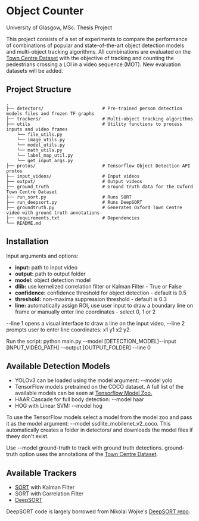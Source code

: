# Object Counter

University of Glasgow, MSc. Thesis Project

This project consists of a set of experiments to compare the performance of combinations of popular and state-of-the-art object detection models and multi-object tracking algorithms. All combinations are evaluated on the [Town Centre Dataset](http://www.robots.ox.ac.uk/~lav/Research/Projects/2009bbenfold_headpose/project.html) with the objective of tracking and counting the pedestrians crossing a LOI in a video sequence (MOT). New evaluation datasets will be added.


## Project Structure

    .
    ├── detectors/                      # Pre-trained person detection models files and frozen TF graphs
    ├── trackers/                       # Multi-object tracking algorithms
    ├── utils                           # Utility functions to process inputs and video frames
        └── file_utils.py
        └── image_utils.py
        └── model_utils.py                          
        └── math_utils.py
        └── label_map_util.py                  
        └── get_input_args.py
    ├── protos/                         # Tensorflow Object Detection API protos
    ├── input_videos/                   # Input videos
    ├── output/                         # Output videos                         
    ├── ground_truth                    # Ground truth data for the Oxford Town Centre Dataset
    ├── run_sort.py                     # Runs SORT
    ├── run_deepsort.py                 # Runs DeepSORT
    ├── groundtruth.py                  # Generates Oxford Town Centre video with ground truth annotations
    ├── requirements.txt                # Dependencies
    └── README.md

## Installation

Input arguments and options:
- **input:** path to input video
- **output:** path to output folder
- **model:** object detection model 
- **dlib:** use kernelized correlation filter or Kalman Filter - True or False 
- **confidence:** confidence threshold for object detection - default is 0.5 
- **threshold:** non-maxima suppression threshold - default is 0.3
- **line:** automatically assign ROI, use user input to draw a boundary line on frame or manually enter line coordinates - select 0, 1 or 2

--line 1 opens a visual interface to draw a line on the input video, --line 2 prompts user to enter line coordinates: x1 y1 x2 y2.

Run the script:
python main.py --model [DETECTION_MODEL]--input [INPUT_VIDEO_PATH] --output [OUTPUT_FOLDER] --line 0

## Available Detection Models
- YOLOv3 can be loaded using the model argument: --model yolo
- TensorFlow models pretrained on the COCO dataset. A full list of the available models can be seen at [Tensorflow Model Zoo.](https://github.com/tensorflow/models/blob/master/research/object_detection/g3doc/detection_model_zoo.md)
- HAAR Cascade for full body detection: --model haar
- HOG with Linear SVM: --model hog

To use the TensorFlow models select a model from the model zoo and pass it as the model argument: --model ssdlite_mobilenet_v2_coco. This automatically creates a folder in detectors/ and downloads the model files if theey don't exist.

Use --model ground-truth to track with ground truth detections. ground-truth option uses the annotations of the [Town Centre Dataset](https://www.robots.ox.ac.uk/ActiveVision/Research/Projects/2009bbenfold_headpose/project.html).

## Available Trackers
- [SORT](https://arxiv.org/abs/1602.00763) with Kalman Filter
- SORT with Correlation Filter
- [DeepSORT](https://arxiv.org/abs/1703.07402)

DeepSORT code is largely borrowed from Nikolai Wojke's [DeepSORT repo](https://github.com/nwojke/deep_sort).
